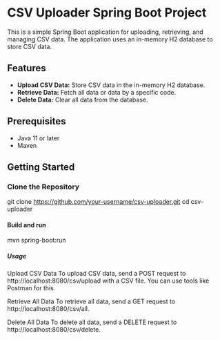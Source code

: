 # CSV Uploader Spring Boot Project

This is a simple Spring Boot application for uploading, retrieving, and managing CSV data. The application uses an in-memory H2 database to store CSV data.

## Features

- **Upload CSV Data:** Store CSV data in the in-memory H2 database.
- **Retrieve Data:** Fetch all data or data by a specific code.
- **Delete Data:** Clear all data from the database.

## Prerequisites

- Java 11 or later
- Maven

## Getting Started

### Clone the Repository

git clone https://github.com/your-username/csv-uploader.git
cd csv-uploader

#### Build and run 
mvn spring-boot:run

##### Usage
Upload CSV Data
To upload CSV data, send a POST request to http://localhost:8080/csv/upload with a CSV file. You can use tools like Postman for this.

Retrieve All Data
To retrieve all data, send a GET request to http://localhost:8080/csv/all.

Delete All Data
To delete all data, send a DELETE request to http://localhost:8080/csv/delete.
